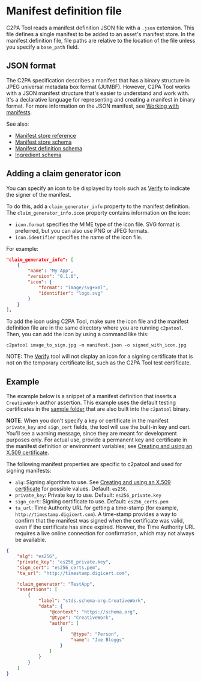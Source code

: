 # Manifest definition file

C2PA Tool reads a manifest definition JSON file with a `.json` extension. This file defines a single manifest to be added to an asset's manifest store.
In the manifest definition file, file paths are relative to the location of the file unless you specify a `base_path` field.

## JSON format

The C2PA specification describes a manifest that has a binary structure in JPEG universal metadata box format (JUMBF).  However, C2PA Tool works with a JSON manifest structure that's easier to understand and work with.  It's a declarative language for representing and creating a manifest in binary format. For more information on the JSON manifest, see [Working with manifests](https://opensource.contentauthenticity.org/docs/manifest/understanding-manifest).

See also:

* <a href="https://opensource.contentauthenticity.org/docs/manifest/manifest-ref" target="_self">Manifest store reference</a>
* <a href="https://opensource.contentauthenticity.org/docs/manifest/manifest-json-schema" target="_self">Manifest store schema</a>
* <a href="https://github.com/contentauth/c2pa-rs/blob/main/cli/schemas/manifest-definition.json" target="_self">Manifest definition schema</a>
* <a href="https://github.com/contentauth/c2pa-rs/blob/main/cli/schemas/ingredient.json" target="_self">Ingredient schema</a>

## Adding a claim generator icon

You can specify an icon to be displayed by tools such as [Verify](https://contentcredentials.org/verify) to indicate the signer of the manifest.

To do this, add a `claim_generator_info` property to the manifest definition. The `claim_generator_info.icon` property contains information on the icon:
- `icon.format` specifies the MIME type of the icon file.  SVG format is preferred, but you can also use PNG or JPEG formats. 
- `icon.identifier` specifies the name of the icon file.

For example:

```json
"claim_generator_info": [
	{
		"name": "My App",
		"version": "0.1.0",
		"icon": {
			"format": "image/svg+xml",
			"identifier": "logo.svg"
		}
	}
],
```

To add the icon using C2PA Tool, make sure the icon file and the manifest definition file  are in the same directory where you are running `c2patool`. Then, you can add the icon by using a command like this:

```shell
c2patool image_to_sign.jpg -m manifest.json -o signed_with_icon.jpg
```

NOTE: The [Verify](https://contentcredentials.org/verify) tool will not display an icon for a signing certificate that is not on the temporary certificate list, such as the C2PA Tool test certificate.

## Example

The example below is a snippet of a manifest definition that inserts a `CreativeWork` author assertion. This example uses the default testing certificates in the [sample folder](https://github.com/contentauth/c2pa-rs/tree/main/cli/sample) that are also built into the `c2patool` binary.

**NOTE**:  When you don't specify a key or certificate in the manifest `private_key` and `sign_cert` fields, the tool will use the built-in key and cert. You'll see a warning message, since they are meant for development purposes only. For actual use, provide a permanent key and certificate in the manifest definition or environment variables; see [Creating and using an X.509 certificate](x_509.md). 

The following manifest properties are specific to c2patool and used for signing manifests:

- `alg`: Signing algorithm to use. See [Creating and using an X.509 certificate](x_509.md) for possible values. Default: `es256`.
- `private_key`: Private key to use. Default: `es256_private.key`
- `sign_cert`: Signing certificate to use. Default: `es256_certs.pem`
- `ta_url`:  Time Authority URL for getting a time-stamp (for example, `http://timestamp.digicert.com`). A time-stamp provides a way to confirm that the manifest was signed when the certificate was valid, even if the certificate has since expired. Howver, the Time Authority URL requires a live online connection for confirmation, which may not always be available.

```json
{
    "alg": "es256",
    "private_key": "es256_private.key",
    "sign_cert": "es256_certs.pem",
    "ta_url": "http://timestamp.digicert.com",

    "claim_generator": "TestApp",
    "assertions": [
        {
            "label": "stds.schema-org.CreativeWork",
            "data": {
                "@context": "https://schema.org",
                "@type": "CreativeWork",
                "author": [
                    {
                        "@type": "Person",
                        "name": "Joe Bloggs"
                    }
                ]
            }
        }
    ]
}
```
